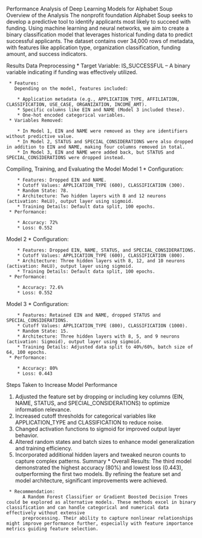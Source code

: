 Performance Analysis of Deep Learning Models for Alphabet Soup
Overview of the Analysis
The nonprofit foundation Alphabet Soup seeks to develop a predictive tool to identify applicants most likely to succeed with funding. Using machine learning and neural networks, we aim to create a binary classification model that leverages historical funding data to predict successful applicants. The dataset contains over 34,000 rows of metadata, with features like application type, organization classification, funding amount, and success indicators.

Results
Data Preprocessing
     * Target Variable:
     IS_SUCCESSFUL – A binary variable indicating if funding was effectively utilized.

     * Features:
       Depending on the model, features included:

        * Application metadata (e.g., APPLICATION_TYPE, AFFILIATION, CLASSIFICATION, USE_CASE, ORGANIZATION, INCOME_AMT).
        * Specific columns like EIN and NAME (Model 3 included these).
        * One-hot encoded categorical variables.
     * Variables Removed:

        * In Model 1, EIN and NAME were removed as they are identifiers without predictive value.
        * In Model 2, STATUS and SPECIAL_CONSIDERATIONS were also dropped in addition to EIN and NAME, making four columns removed in total.
        * In Model 3, EIN and NAME were added back, but STATUS and SPECIAL_CONSIDERATIONS were dropped instead.
Compiling, Training, and Evaluating the Model
Model 1
     * Configuration:

        * Features: Dropped EIN and NAME.
        * Cutoff Values: APPLICATION_TYPE (600), CLASSIFICATION (300).
        * Random State: 78.
        * Architecture: Two hidden layers with 8 and 12 neurons (activation: ReLU), output layer using sigmoid.
        * Training Details: Default data split, 100 epochs.
     * Performance:

        * Accuracy: 72%
        * Loss: 0.552
Model 2
     * Configuration:

        * Features: Dropped EIN, NAME, STATUS, and SPECIAL_CONSIDERATIONS.
        * Cutoff Values: APPLICATION_TYPE (600), CLASSIFICATION (800).
        * Architecture: Three hidden layers with 8, 12, and 10 neurons (activation: ReLU), output layer using sigmoid.
        * Training Details: Default data split, 100 epochs.
     * Performance:

        * Accuracy: 72.6%
        * Loss: 0.552
Model 3
     * Configuration:

        * Features: Retained EIN and NAME, dropped STATUS and SPECIAL_CONSIDERATIONS.
        * Cutoff Values: APPLICATION_TYPE (800), CLASSIFICATION (1000).
        * Random State: 15.
        * Architecture: Three hidden layers with 8, 5, and 9 neurons (activation: Sigmoid), output layer using sigmoid.
        * Training Details: Adjusted data split to 40%/60%, batch size of 64, 100 epochs.
     * Performance:

        * Accuracy: 80%
        * Loss: 0.443
Steps Taken to Increase Model Performance
   1. Adjusted the feature set by dropping or including key columns (EIN, NAME, STATUS, and SPECIAL_CONSIDERATIONS) to optimize information relevance.
   2. Increased cutoff thresholds for categorical variables like APPLICATION_TYPE and CLASSIFICATION to reduce noise.
   3. Changed activation functions to sigmoid for improved output layer behavior.
   4. Altered random states and batch sizes to enhance model generalization and training efficiency.
   5. Incorporated additional hidden layers and tweaked neuron counts to capture complex patterns.
Summary
     * Overall Results:
          The third model demonstrated the highest accuracy (80%) and lowest loss (0.443), outperforming the first two models. By refining the feature set and model architecture, significant improvements were achieved.

     * Recommendation:
          A Random Forest Classifier or Gradient Boosted Decision Trees could be explored as alternative models. These methods excel in binary classification and can handle categorical and numerical data effectively without extensive
          preprocessing. Their ability to capture nonlinear relationships might improve performance further, especially with feature importance metrics guiding feature selection.






